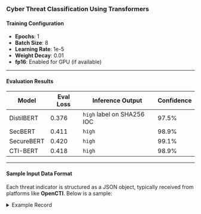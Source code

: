 ### **Cyber Threat Classification Using Transformers**

#### Training Configuration

- **Epochs**: 1 
- **Batch Size**: 8  
- **Learning Rate**: 1e-5  
- **Weight Decay**: 0.01  
- **fp16**: Enabled for GPU (if available)  

---

#### Evaluation Results

| Model       | Eval Loss | Inference Output             | Confidence |
|-------------|-----------|------------------------------|------------|
| DistilBERT  | 0.376     | `high` label on SHA256 IOC   | 97.5%      |
| SecBERT     | 0.411     | `high`                       | 98.9%      |
| SecureBERT  | 0.420     | `high`                       | 99.1%      |
| CTI-BERT    | 0.418     | `high`                       | 98.9%      |


---

#### Sample Input Data Format

Each threat indicator is structured as a JSON object, typically received from platforms like **OpenCTI**. Below is a sample:

<details>
  <summary>Example Record</summary>

```json
{
  "id": "878763d1-c7ad-47f8-bc79-7484c050bd78",
  "name": "be12e55c7b524947e974677557fc1fda52083891b6aa9bbf9b17341fd9480f5a",
  "description": "",
  "pattern": "[file:hashes.'SHA-256' = 'be12e55c7b524947e974677557fc1fda52083891b6aa9bbf9b17341fd9480f5a']",
  "created": "2025-02-05T09:20:18.682Z",
  "modified": "2025-02-05T10:33:03.350Z",
  "confidence": 100,
  "x_opencti_score": 85
}
